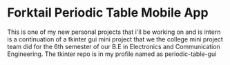 # Forktail Periodic Table Mobile App

This is one of my new personal projects that i'll be working on and is intern is a continuation of a tkinter gui mini project that we the college mini project team did for the 6th semester of our B.E in Electronics and Communication Engineering. The tkinter repo is in my profile named as periodic-table-gui
